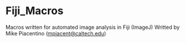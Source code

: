 # Fiji_Macros
Macros written for automated image analysis in Fiji (ImageJ)
Writted by Mike Piacentino (mpiacent@caltech.edu)

